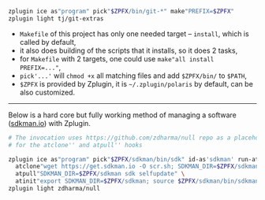 ```zsh
zplugin ice as"program" pick"$ZPFX/bin/git-*" make"PREFIX=$ZPFX"
zplugin light tj/git-extras
```

 - `Makefile` of this project has only one needed target – `install`, which is called by default,
 - it also does building of the scripts that it installs, so it does 2 tasks,
 - for `Makefile` with 2 targets, one could use `make"all install PREFIX=..."`,
 - `pick'...'` will `chmod +x` all matching files and add `$ZPFX/bin/` to `$PATH`,
 - `$ZPFX` is provided by Zplugin, it is `~/.zplugin/polaris` by default, can be also customized.

----

Below is a hard core but fully working method of managing a software ([sdkman.io](https://sdkman.io)) with Zplugin.

```zsh
# The invocation uses https://github.com/zdharma/null repo as a placeholder
# for the atclone'' and atpull'' hooks

zplugin ice as"program" pick"$ZPFX/sdkman/bin/sdk" id-as'sdkman' run-atpull \
  atclone"wget https://get.sdkman.io -O scr.sh; SDKMAN_DIR=$ZPFX/sdkman bash scr.sh" \
  atpull"SDKMAN_DIR=$ZPFX/sdkman sdk selfupdate" \
  atinit"export SDKMAN_DIR=$ZPFX/sdkman; source $ZPFX/sdkman/bin/sdkman-init.sh"
zplugin light zdharma/null
```